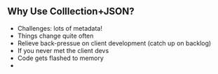 ## Why Use Colllection+JSON?

 * Challenges: lots of metadata!
 * Things change quite often
 * Relieve back-pressue on client development (catch up on backlog)
 * If you never met the client devs
 * Code gets flashed to memory
 *
